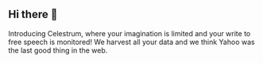 ## Hi there 👋
Introducing Celestrum, where your imagination is limited and your write to free speech is monitored! We harvest all your data and we think Yahoo was the last good thing in the web.
